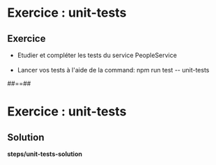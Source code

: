 <!-- .slide: class="exercice" -->
# Exercice : unit-tests
## Exercice<br>
- Etudier et compléter les tests du service PeopleService<br><br>
- Lancer vos tests à l'aide de la command: npm run test -- unit-tests

##==##

<!-- .slide: class="full-center exercice" -->
# Exercice : unit-tests
## Solution
__steps/unit-tests-solution__

